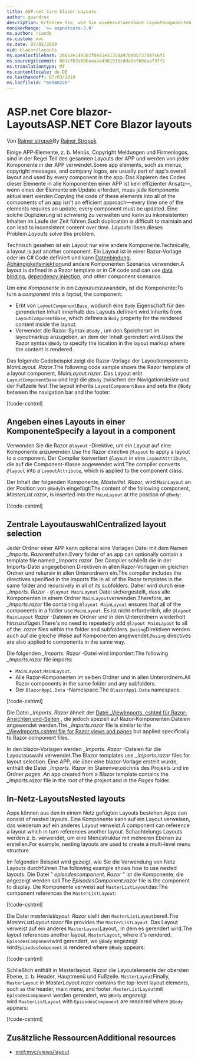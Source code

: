```yaml
---
title: ASP.net Core blazor-Layouts
author: guardrex
description: Erfahren Sie, wie Sie wiederverwendbare Layoutkomponenten für blazor-Apps erstellen.
monikerRange: '>= aspnetcore-3.0'
ms.author: riande
ms.custom: mvc
ms.date: 07/02/2019
uid: blazor/layouts
ms.openlocfilehash: 2d652e149381f0a93e3135da978ab5737d47c6f1
ms.sourcegitcommit: 0b9e767a09beaaaa4301915cdda9ef69daaf3ff2
ms.translationtype: MT
ms.contentlocale: de-DE
ms.lasthandoff: 07/03/2019
ms.locfileid: "68948220"
---
```

# <a name="aspnet-core-blazor-layouts"></a><span data-ttu-id="58fab-103">ASP.net Core blazor-Layouts</span><span class="sxs-lookup"><span data-stu-id="58fab-103">ASP.NET Core Blazor layouts</span></span>

<span data-ttu-id="58fab-104">Von [Rainer stropek](https://www.timecockpit.com)</span><span class="sxs-lookup"><span data-stu-id="58fab-104">By [Rainer Stropek](https://www.timecockpit.com)</span></span>

<span data-ttu-id="58fab-105">Einige APP-Elemente, z. b. Menüs, Copyright Meldungen und Firmenlogos, sind in der Regel Teil des gesamten Layouts der APP und werden von jeder Komponente in der APP verwendet.</span><span class="sxs-lookup"><span data-stu-id="58fab-105">Some app elements, such as menus, copyright messages, and company logos, are usually part of app's overall layout and used by every component in the app.</span></span> <span data-ttu-id="58fab-106">Das Kopieren des Codes dieser Elemente in alle Komponenten einer APP ist kein effizienter Ansatz&mdash;, wenn eines der Elemente ein Update erfordert, muss jede Komponente aktualisiert werden.</span><span class="sxs-lookup"><span data-stu-id="58fab-106">Copying the code of these elements into all of the components of an app isn't an efficient approach&mdash;every time one of the elements requires an update, every component must be updated.</span></span> <span data-ttu-id="58fab-107">Eine solche Duplizierung ist schwierig zu verwalten und kann zu inkonsistenten Inhalten im Laufe der Zeit führen.</span><span class="sxs-lookup"><span data-stu-id="58fab-107">Such duplication is difficult to maintain and can lead to inconsistent content over time.</span></span> <span data-ttu-id="58fab-108">*Layouts* lösen dieses Problem.</span><span class="sxs-lookup"><span data-stu-id="58fab-108">*Layouts* solve this problem.</span></span>

<span data-ttu-id="58fab-109">Technisch gesehen ist ein Layout nur eine andere Komponente.</span><span class="sxs-lookup"><span data-stu-id="58fab-109">Technically, a layout is just another component.</span></span> <span data-ttu-id="58fab-110">Ein Layout ist in einer Razor-Vorlage oder im C# Code definiert und kann [Datenbindung](xref:blazor/components#data-binding), [Abhängigkeitsinjektion](xref:blazor/dependency-injection)und andere Komponenten Szenarios verwenden.</span><span class="sxs-lookup"><span data-stu-id="58fab-110">A layout is defined in a Razor template or in C# code and can use [data binding](xref:blazor/components#data-binding), [dependency injection](xref:blazor/dependency-injection), and other component scenarios.</span></span>

<span data-ttu-id="58fab-111">Um eine *Komponente* in ein *Layout*umzuwandeln, ist die Komponente:</span><span class="sxs-lookup"><span data-stu-id="58fab-111">To turn a *component* into a *layout*, the component:</span></span>

* <span data-ttu-id="58fab-112">Erbt von `LayoutComponentBase`, wodurch eine `Body` Eigenschaft für den gerenderten Inhalt innerhalb des Layouts definiert wird.</span><span class="sxs-lookup"><span data-stu-id="58fab-112">Inherits from `LayoutComponentBase`, which defines a `Body` property for the rendered content inside the layout.</span></span>
* <span data-ttu-id="58fab-113">Verwendet die Razor-Syntax `@Body` , um den Speicherort im layoutmarkup anzugeben, an dem der Inhalt gerendert wird.</span><span class="sxs-lookup"><span data-stu-id="58fab-113">Uses the Razor syntax `@Body` to specify the location in the layout markup where the content is rendered.</span></span>

<span data-ttu-id="58fab-114">Das folgende Codebeispiel zeigt die Razor-Vorlage der Layoutkomponente *MainLayout. Razor*.</span><span class="sxs-lookup"><span data-stu-id="58fab-114">The following code sample shows the Razor template of a layout component, *MainLayout.razor*.</span></span> <span data-ttu-id="58fab-115">Das Layout erbt `LayoutComponentBase` und legt die `@Body` zwischen der Navigationsleiste und der Fußzeile fest:</span><span class="sxs-lookup"><span data-stu-id="58fab-115">The layout inherits `LayoutComponentBase` and sets the `@Body` between the navigation bar and the footer:</span></span>

[!code-cshtml[](layouts/sample_snapshot/3.x/MainLayout.razor?highlight=1,13)]

## <a name="specify-a-layout-in-a-component"></a><span data-ttu-id="58fab-116">Angeben eines Layouts in einer Komponente</span><span class="sxs-lookup"><span data-stu-id="58fab-116">Specify a layout in a component</span></span>

<span data-ttu-id="58fab-117">Verwenden Sie die Razor `@layout` -Direktive, um ein Layout auf eine Komponente anzuwenden.</span><span class="sxs-lookup"><span data-stu-id="58fab-117">Use the Razor directive `@layout` to apply a layout to a component.</span></span> <span data-ttu-id="58fab-118">Der Compiler konvertiert `@layout` in eine `LayoutAttribute`, die auf die Component-Klasse angewendet wird.</span><span class="sxs-lookup"><span data-stu-id="58fab-118">The compiler converts `@layout` into a `LayoutAttribute`, which is applied to the component class.</span></span>

<span data-ttu-id="58fab-119">Der Inhalt der folgenden Komponente, *Masterlist. Razor*, wird `MainLayout` an der Position von `@Body`in eingefügt:</span><span class="sxs-lookup"><span data-stu-id="58fab-119">The content of the following component, *MasterList.razor*, is inserted into the `MainLayout` at the position of `@Body`:</span></span>

[!code-cshtml[](layouts/sample_snapshot/3.x/MasterList.razor?highlight=1)]

## <a name="centralized-layout-selection"></a><span data-ttu-id="58fab-120">Zentrale Layoutauswahl</span><span class="sxs-lookup"><span data-stu-id="58fab-120">Centralized layout selection</span></span>

<span data-ttu-id="58fab-121">Jeder Ordner einer APP kann optional eine Vorlagen Datei mit dem Namen *_Imports. Razor*enthalten.</span><span class="sxs-lookup"><span data-stu-id="58fab-121">Every folder of an app can optionally contain a template file named *_Imports.razor*.</span></span> <span data-ttu-id="58fab-122">Der Compiler schließt die in der Imports-Datei angegebenen Direktiven in allen Razor-Vorlagen im gleichen Ordner und rekursiv in allen Unterordnern ein.</span><span class="sxs-lookup"><span data-stu-id="58fab-122">The compiler includes the directives specified in the imports file in all of the Razor templates in the same folder and recursively in all of its subfolders.</span></span> <span data-ttu-id="58fab-123">Daher wird durch eine *_Imports. Razor* - `@layout MainLayout` Datei sichergestellt, dass alle Komponenten in einem Ordner `MainLayout`verwenden.</span><span class="sxs-lookup"><span data-stu-id="58fab-123">Therefore, an *_Imports.razor* file containing `@layout MainLayout` ensures that all of the components in a folder use `MainLayout`.</span></span> <span data-ttu-id="58fab-124">Es ist nicht erforderlich, alle `@layout MainLayout` *Razor* -Dateien im Ordner und in den Unterordnern wiederholt hinzuzufügen.</span><span class="sxs-lookup"><span data-stu-id="58fab-124">There's no need to repeatedly add `@layout MainLayout` to all of the *.razor* files within the folder and subfolders.</span></span> <span data-ttu-id="58fab-125">`@using`Direktiven werden auch auf die gleiche Weise auf Komponenten angewendet.</span><span class="sxs-lookup"><span data-stu-id="58fab-125">`@using` directives are also applied to components in the same way.</span></span>

<span data-ttu-id="58fab-126">Die folgenden *_Imports. Razor* -Datei wird importiert:</span><span class="sxs-lookup"><span data-stu-id="58fab-126">The following *_Imports.razor* file imports:</span></span>

* <span data-ttu-id="58fab-127">`MainLayout`.</span><span class="sxs-lookup"><span data-stu-id="58fab-127">`MainLayout`.</span></span>
* <span data-ttu-id="58fab-128">Alle Razor-Komponenten im selben Ordner und in allen Unterordnern.</span><span class="sxs-lookup"><span data-stu-id="58fab-128">All Razor components in the same folder and any subfolders.</span></span>
* <span data-ttu-id="58fab-129">Der `BlazorApp1.Data` -Namespace.</span><span class="sxs-lookup"><span data-stu-id="58fab-129">The `BlazorApp1.Data` namespace.</span></span>
 
[!code-cshtml[](layouts/sample_snapshot/3.x/_Imports.razor)]

<span data-ttu-id="58fab-130">Die Datei *_Imports. Razor* ähnelt der [Datei _ViewImports. cshtml für Razor-Ansichten und-Seiten](xref:mvc/views/layout#importing-shared-directives) , die jedoch speziell auf Razor-Komponenten Dateien angewendet werden.</span><span class="sxs-lookup"><span data-stu-id="58fab-130">The *_Imports.razor* file is similar to the [_ViewImports.cshtml file for Razor views and pages](xref:mvc/views/layout#importing-shared-directives) but applied specifically to Razor component files.</span></span>

<span data-ttu-id="58fab-131">In den blazor-Vorlagen werden *_Imports. Razor* -Dateien für die Layoutauswahl verwendet.</span><span class="sxs-lookup"><span data-stu-id="58fab-131">The Blazor templates use *_Imports.razor* files for layout selection.</span></span> <span data-ttu-id="58fab-132">Eine APP, die über eine blazor-Vorlage erstellt wurde, enthält die Datei *_Imports. Razor* im Stammverzeichnis des Projekts und im Ordner *pages* .</span><span class="sxs-lookup"><span data-stu-id="58fab-132">An app created from a Blazor template contains the *_Imports.razor* file in the root of the project and in the *Pages* folder.</span></span>

## <a name="nested-layouts"></a><span data-ttu-id="58fab-133">In-Netz-Layouts</span><span class="sxs-lookup"><span data-stu-id="58fab-133">Nested layouts</span></span>

<span data-ttu-id="58fab-134">Apps können aus den in einem Netz gefügten Layouts bestehen.</span><span class="sxs-lookup"><span data-stu-id="58fab-134">Apps can consist of nested layouts.</span></span> <span data-ttu-id="58fab-135">Eine Komponente kann auf ein Layout verweisen, das wiederum auf ein anderes Layout verweist.</span><span class="sxs-lookup"><span data-stu-id="58fab-135">A component can reference a layout which in turn references another layout.</span></span> <span data-ttu-id="58fab-136">Schachtelungs Layouts werden z. b. verwendet, um eine Menüstruktur mit mehreren Ebenen zu erstellen.</span><span class="sxs-lookup"><span data-stu-id="58fab-136">For example, nesting layouts are used to create a multi-level menu structure.</span></span>

<span data-ttu-id="58fab-137">Im folgenden Beispiel wird gezeigt, wie Sie die Verwendung von Netz Layouts durchführen.</span><span class="sxs-lookup"><span data-stu-id="58fab-137">The following example shows how to use nested layouts.</span></span> <span data-ttu-id="58fab-138">Die Datei " *episodescomponent. Razor* " ist die Komponente, die angezeigt werden soll.</span><span class="sxs-lookup"><span data-stu-id="58fab-138">The *EpisodesComponent.razor* file is the component to display.</span></span> <span data-ttu-id="58fab-139">Die Komponente verweist auf `MasterListLayout`das:</span><span class="sxs-lookup"><span data-stu-id="58fab-139">The component references the `MasterListLayout`:</span></span>

[!code-cshtml[](layouts/sample_snapshot/3.x/EpisodesComponent.razor?highlight=1)]

<span data-ttu-id="58fab-140">Die Datei *masterlistlayout. Razor* stellt den `MasterListLayout`bereit.</span><span class="sxs-lookup"><span data-stu-id="58fab-140">The *MasterListLayout.razor* file provides the `MasterListLayout`.</span></span> <span data-ttu-id="58fab-141">Das Layout verweist auf ein anderes `MasterLayout`Layout,, in dem es gerendert wird.</span><span class="sxs-lookup"><span data-stu-id="58fab-141">The layout references another layout, `MasterLayout`, where it's rendered.</span></span> <span data-ttu-id="58fab-142">`EpisodesComponent`wird gerendert, wo `@Body` angezeigt wird</span><span class="sxs-lookup"><span data-stu-id="58fab-142">`EpisodesComponent` is rendered where `@Body` appears:</span></span>

[!code-cshtml[](layouts/sample_snapshot/3.x/MasterListLayout.razor?highlight=1,9)]

<span data-ttu-id="58fab-143">Schließlich enthält in Masterlayout. Razor die Layoutelemente der obersten Ebene, z. b. Header, Hauptmenü und Fußzeile. `MasterLayout`</span><span class="sxs-lookup"><span data-stu-id="58fab-143">Finally, `MasterLayout` in *MasterLayout.razor* contains the top-level layout elements, such as the header, main menu, and footer.</span></span> <span data-ttu-id="58fab-144">`MasterListLayout`mit `EpisodesComponent` werden gerendert, wo `@Body` angezeigt wird:</span><span class="sxs-lookup"><span data-stu-id="58fab-144">`MasterListLayout` with `EpisodesComponent` are rendered where `@Body` appears:</span></span>

[!code-cshtml[](layouts/sample_snapshot/3.x/MasterLayout.razor?highlight=6)]

## <a name="additional-resources"></a><span data-ttu-id="58fab-145">Zusätzliche Ressourcen</span><span class="sxs-lookup"><span data-stu-id="58fab-145">Additional resources</span></span>

* <xref:mvc/views/layout>
